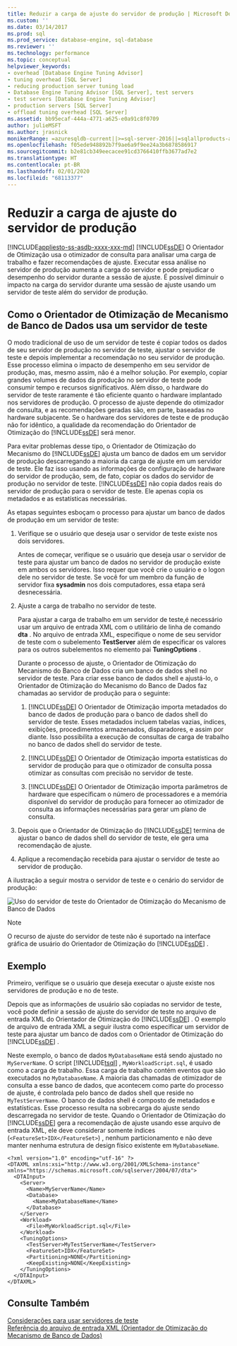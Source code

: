 ```yaml
---
title: Reduzir a carga de ajuste do servidor de produção | Microsoft Docs
ms.custom: ''
ms.date: 03/14/2017
ms.prod: sql
ms.prod_service: database-engine, sql-database
ms.reviewer: ''
ms.technology: performance
ms.topic: conceptual
helpviewer_keywords:
- overhead [Database Engine Tuning Advisor]
- tuning overhead [SQL Server]
- reducing production server tuning load
- Database Engine Tuning Advisor [SQL Server], test servers
- test servers [Database Engine Tuning Advisor]
- production servers [SQL Server]
- offload tuning overhead [SQL Server]
ms.assetid: bb95ecaf-444a-4771-a625-e0a91c8f0709
author: julieMSFT
ms.author: jrasnick
monikerRange: =azuresqldb-current||>=sql-server-2016||=sqlallproducts-allversions||>=sql-server-linux-2017||=azuresqldb-mi-current
ms.openlocfilehash: f05ede948892b7f9ae6a9f9ee24a3b6878586917
ms.sourcegitcommit: b2e81cb349eecacee91cd3766410ffb3677ad7e2
ms.translationtype: HT
ms.contentlocale: pt-BR
ms.lasthandoff: 02/01/2020
ms.locfileid: "68113377"
---
```

# <a name="reduce-the-production-server-tuning-load"></a>Reduzir a carga de ajuste do servidor de produção
[!INCLUDE[appliesto-ss-asdb-xxxx-xxx-md](../../includes/appliesto-ss-asdb-xxxx-xxx-md.md)]
  [!INCLUDE[ssDE](../../includes/ssde-md.md)] O Orientador de Otimização usa o otimizador de consulta para analisar uma carga de trabalho e fazer recomendações de ajuste. Executar essa análise no servidor de produção aumenta a carga do servidor e pode prejudicar o desempenho do servidor durante a sessão de ajuste. É possível diminuir o impacto na carga do servidor durante uma sessão de ajuste usando um servidor de teste além do servidor de produção.  
  
## <a name="how-database-engine-tuning-advisor-uses-a-test-server"></a>Como o Orientador de Otimização de Mecanismo de Banco de Dados usa um servidor de teste  
 O modo tradicional de uso de um servidor de teste é copiar todos os dados de seu servidor de produção no servidor de teste, ajustar o servidor de teste e depois implementar a recomendação no seu servidor de produção. Esse processo elimina o impacto de desempenho em seu servidor de produção, mas, mesmo assim, não é a melhor solução. Por exemplo, copiar grandes volumes de dados da produção no servidor de teste pode consumir tempo e recursos significativos. Além disso, o hardware do servidor de teste raramente é tão eficiente quanto o hardware implantado nos servidores de produção. O processo de ajuste depende do otimizador de consulta, e as recomendações geradas são, em parte, baseadas no hardware subjacente. Se o hardware dos servidores de teste e de produção não for idêntico, a qualidade da recomendação do Orientador de Otimização do [!INCLUDE[ssDE](../../includes/ssde-md.md)] será menor.  
  
 Para evitar problemas desse tipo, o Orientador de Otimização do Mecanismo do [!INCLUDE[ssDE](../../includes/ssde-md.md)] ajusta um banco de dados em um servidor de produção descarregando a maioria da carga de ajuste em um servidor de teste. Ele faz isso usando as informações de configuração de hardware do servidor de produção, sem, de fato, copiar os dados do servidor de produção no servidor de teste. [!INCLUDE[ssDE](../../includes/ssde-md.md)] não copia dados reais do servidor de produção para o servidor de teste. Ele apenas copia os metadados e as estatísticas necessárias.  
  
 As etapas seguintes esboçam o processo para ajustar um banco de dados de produção em um servidor de teste:  
  
1.  Verifique se o usuário que deseja usar o servidor de teste existe nos dois servidores.  
  
     Antes de começar, verifique se o usuário que deseja usar o servidor de teste para ajustar um banco de dados no servidor de produção existe em ambos os servidores. Isso requer que você crie o usuário e o logon dele no servidor de teste. Se você for um membro da função de servidor fixa **sysadmin** nos dois computadores, essa etapa será desnecessária.  
  
2.  Ajuste a carga de trabalho no servidor de teste.  
  
     Para ajustar a carga de trabalho em um servidor de teste,é necessário usar um arquivo de entrada XML com o utilitário de linha de comando **dta** . No arquivo de entrada XML, especifique o nome de seu servidor de teste com o subelemento **TestServer** além de especificar os valores para os outros subelementos no elemento pai **TuningOptions** .  
  
     Durante o processo de ajuste, o Orientador de Otimização do Mecanismo do Banco de Dados cria um banco de dados shell no servidor de teste. Para criar esse banco de dados shell e ajustá-lo, o Orientador de Otimização do Mecanismo do Banco de Dados faz chamadas ao servidor de produção para o seguinte:  
  
    1.  [!INCLUDE[ssDE](../../includes/ssde-md.md)] O Orientador de Otimização importa metadados do banco de dados de produção para o banco de dados shell do servidor de teste. Esses metadados incluem tabelas vazias, índices, exibições, procedimentos armazenados, disparadores, e assim por diante. Isso possibilita a execução de consultas de carga de trabalho no banco de dados shell do servidor de teste.  
  
    2.  [!INCLUDE[ssDE](../../includes/ssde-md.md)] O Orientador de Otimização importa estatísticas do servidor de produção para que o otimizador de consulta possa otimizar as consultas com precisão no servidor de teste.  
  
    3.  [!INCLUDE[ssDE](../../includes/ssde-md.md)] O Orientador de Otimização importa parâmetros de hardware que especificam o número de processadores e a memória disponível do servidor de produção para fornecer ao otimizador de consulta as informações necessárias para gerar um plano de consulta.  
  
3.  Depois que o Orientador de Otimização do [!INCLUDE[ssDE](../../includes/ssde-md.md)] termina de ajustar o banco de dados shell do servidor de teste, ele gera uma recomendação de ajuste.  
  
4.  Aplique a recomendação recebida para ajustar o servidor de teste ao servidor de produção.  
  
 A ilustração a seguir mostra o servidor de teste e o cenário do servidor de produção:  
  
 ![Uso do servidor de teste do Orientador de Otimização do Mecanismo de Banco de Dados](../../relational-databases/performance/media/testsvr.gif "Uso do servidor de teste do Orientador de Otimização do Mecanismo de Banco de Dados")  
  
> [!NOTE]  
>  O recurso de ajuste do servidor de teste não é suportado na interface gráfica de usuário do Orientador de Otimização do [!INCLUDE[ssDE](../../includes/ssde-md.md)] .  
  
## <a name="example"></a>Exemplo  
 Primeiro, verifique se o usuário que deseja executar o ajuste existe nos servidores de produção e no de teste.  
  
 Depois que as informações de usuário são copiadas no servidor de teste, você pode definir a sessão de ajuste do servidor de teste no arquivo de entrada XML do Orientador de Otimização do [!INCLUDE[ssDE](../../includes/ssde-md.md)] . O exemplo de arquivo de entrada XML a seguir ilustra como especificar um servidor de teste para ajustar um banco de dados com o Orientador de Otimização do [!INCLUDE[ssDE](../../includes/ssde-md.md)] .  
  
 Neste exemplo, o banco de dados `MyDatabaseName` está sendo ajustado no `MyServerName`. O script [!INCLUDE[tsql](../../includes/tsql-md.md)] , `MyWorkloadScript.sql`, é usado como a carga de trabalho. Essa carga de trabalho contém eventos que são executados no `MyDatabaseName`. A maioria das chamadas de otimizador de consulta a esse banco de dados, que acontecem como parte do processo de ajuste, é controlada pelo banco de dados shell que reside no `MyTestServerName`. O banco de dados shell é composto de metadados e estatísticas. Esse processo resulta na sobrecarga do ajuste sendo descarregada no servidor de teste. Quando o Orientador de Otimização do [!INCLUDE[ssDE](../../includes/ssde-md.md)] gera a recomendação de ajuste usando esse arquivo de entrada XML, ele deve considerar somente índices (`<FeatureSet>IDX</FeatureSet>`) , nenhum particionamento e não deve manter nenhuma estrutura de design físico existente em `MyDatabaseName`.  
  
```  
<?xml version="1.0" encoding="utf-16" ?>  
<DTAXML xmlns:xsi="http://www.w3.org/2001/XMLSchema-instance" xmlns="https://schemas.microsoft.com/sqlserver/2004/07/dta">  
  <DTAInput>  
    <Server>  
      <Name>MyServerName</Name>  
      <Database>  
        <Name>MyDatabaseName</Name>  
      </Database>  
    </Server>  
    <Workload>  
      <File>MyWorkloadScript.sql</File>  
    </Workload>  
    <TuningOptions>  
      <TestServer>MyTestServerName</TestServer>  
      <FeatureSet>IDX</FeatureSet>  
      <Partitioning>NONE</Partitioning>  
      <KeepExisting>NONE</KeepExisting>  
    </TuningOptions>  
  </DTAInput>  
</DTAXML>  
```  
  
## <a name="see-also"></a>Consulte Também  
 [Considerações para usar servidores de teste](../../relational-databases/performance/considerations-for-using-test-servers.md)   
 [Referência do arquivo de entrada XML &#40;Orientador de Otimização do Mecanismo de Banco de Dados&#41;](../../tools/dta/xml-input-file-reference-database-engine-tuning-advisor.md)  
  
  
